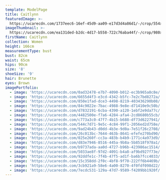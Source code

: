 ```yaml
---
template: ModelPage
title: Caitlynn
featuredImage: >-
  https://ucarecdn.com/1737eec6-16ef-45d9-aa09-e17d3d4a86d1/-/crop/554x393/0,197/-/preview/
imageThumbnail: >-
  https://ucarecdn.com/ea131ded-b2dc-4d17-b558-722c76aba44f/-/crop/980x1217/419,64/-/preview/
firstName: Caitlynn
collection: Women
height: 166cm
measurementType: bust
bust: 82cm
waist: 65cm
hips: 90cm
size: '8'
shoeSize: '9'
hair: Brunette
eyes: Brown
imagePortfolio:
  - image: 'https://ucarecdn.com/0ad32478-e7b7-4090-b012-ec3b965a8c8e/'
  - image: 'https://ucarecdn.com/6655d4f3-e3cd-4342-b5fc-7e2c7bd8272a/'
  - image: 'https://ucarecdn.com/850e1fad-dce3-4498-8219-403436290b08/'
  - image: 'https://ucarecdn.com/84c9022e-7bac-4988-9e8e-d71410e9c50b/'
  - image: 'https://ucarecdn.com/d7832191-6cba-4390-a120-1ebf2e9da77c/'
  - image: 'https://ucarecdn.com/4482500e-f7a6-4284-afa4-2cd8680b55cb/'
  - image: 'https://ucarecdn.com/c773a3c0-47f7-4b15-b688-df73d6227941/'
  - image: 'https://ucarecdn.com/544c7d71-9e5c-4c84-99f1-2056ed2d758e/'
  - image: 'https://ucarecdn.com/9ad24b43-d0dd-4b3e-9d0a-7e51f26c2708/'
  - image: 'https://ucarecdn.com/26c013bc-7644-463b-8641-efefe270bd90/'
  - image: 'https://ucarecdn.com/025e260f-cc3a-483b-b4b9-1771c4a973d9/'
  - image: 'https://ucarecdn.com/d83e7946-8516-445a-9b8a-5b8518f978a1/'
  - image: 'https://ucarecdn.com/b9737ada-aa0d-4727-b96b-423986ac1514/'
  - image: 'https://ucarecdn.com/5033ae8f-97d2-4091-b4a8-af9bd927f73e/'
  - image: 'https://ucarecdn.com/92ddfe1c-7f4b-47f5-ad1f-ba6b7fcc4033/'
  - image: 'https://ucarecdn.com/15c358dd-2f0c-4bf8-9f70-222ff6b4469b/'
  - image: 'https://ucarecdn.com/3cb921a9-58e6-4a00-8270-4f0fdf098d22/'
  - image: 'https://ucarecdn.com/7ecdc531-129a-47d7-9589-f4209bb1920f/'
---
```


